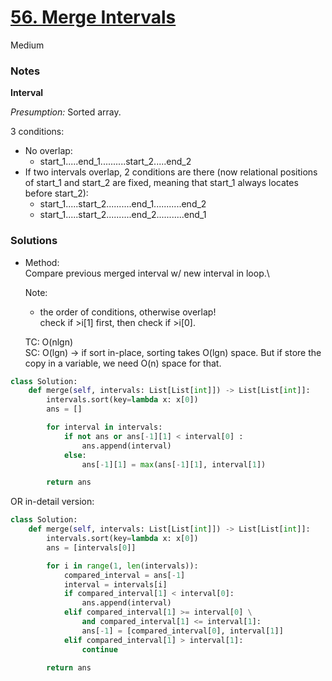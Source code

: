 # [56. Merge Intervals](https://leetcode.com/problems/merge-intervals/description/?envType=study-plan-v2&envId=top-interview-150)

Medium

### Notes

**Interval**

*Presumption:* Sorted array.

3 conditions:
- No overlap:
  - start_1.....end_1..........start_2.....end_2
- If two intervals overlap, 2 conditions are there (now relational positions of start_1 and start_2 are fixed, meaning that start_1 always locates before start_2):
  - start_1.....start_2..........end_1...........end_2
  - start_1.....start_2..........end_2...........end_1

### Solutions

- Method:\
  Compare previous merged interval w/ new interval in loop.\

  Note:
  - the order of conditions, otherwise overlap!\
    check if >i[1] first, then check if >i[0].
  
  TC: O(nlgn)\
  SC: O(lgn) -> if sort in-place, sorting takes O(lgn) space. But if store the copy in a variable, we need O(n) space for that.

```python
class Solution:
    def merge(self, intervals: List[List[int]]) -> List[List[int]]:
        intervals.sort(key=lambda x: x[0])
        ans = []

        for interval in intervals:
            if not ans or ans[-1][1] < interval[0] :
                ans.append(interval)
            else:
                ans[-1][1] = max(ans[-1][1], interval[1])

        return ans
```

OR in-detail version:

```python
class Solution:
    def merge(self, intervals: List[List[int]]) -> List[List[int]]:
        intervals.sort(key=lambda x: x[0])
        ans = [intervals[0]]

        for i in range(1, len(intervals)):
            compared_interval = ans[-1]
            interval = intervals[i]
            if compared_interval[1] < interval[0]:
                ans.append(interval)
            elif compared_interval[1] >= interval[0] \
                and compared_interval[1] <= interval[1]:
                ans[-1] = [compared_interval[0], interval[1]]
            elif compared_interval[1] > interval[1]:
                continue

        return ans
```

